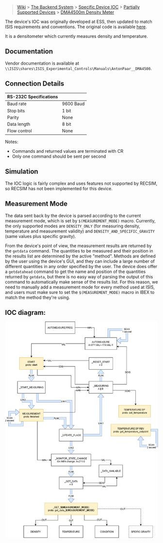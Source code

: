 > [Wiki](Home) > [The Backend System](The-Backend-System) > [Specific Device IOC](Specific-Device-IOC) > [Partially Supported Devices](Partially-Supported-Devices) > [DMA4500m Density Meter](DMA4500m-Density-Meter)

The device's IOC was originally developed at ESS, then updated to match ISIS requirements and conventions. The original code is available [here]( https://bitbucket.org/europeanspallationsource/m-epics-dma4500m/src/master/).

It is a densitometer which currently measures density and temperature.

## Documentation
Vendor documentation is available at `\\ISIS\shares\ISIS_Experimental_Controls\Manuals\AntonPaar__DMA4500`.

## Connection Details
  
|      RS-232C Specifications  |   |
|---------------|------------------|
|     Baud rate | 9600 Baud        |
|     Stop bits | 1 bit            |
|        Parity | None             |
|   Data length | 8 bit            |
|  Flow control | None             |

Notes:
 - Commands and returned values are terminated with CR
 - Only one command should be sent per second


## Simulation
The IOC logic is fairly complex and uses features not supported by RECSIM, so RECSIM has not been implemented for this device.

## Measurement Mode
The data sent back by the device is parsed according to the current measurement mode, which is set by `$(MEASUREMENT_MODE)` macro. Currently, the only supported modes are `DENSITY_ONLY` (for measuring density, temperature and measurement validity) and `DENSITY_AND_SPECIFIC_GRAVITY` (same values plus specific gravity).

From the device's point of view, the measurement results are returned by the `getdata` command. The quantities to be measured and their position in the results list are determined by the active "method". Methods are defined by the user using the device's GUI, and they can include a large number of different quantities in any order specified by the user. The device does offer a `getdatahead` command to get the name and position of the quantities returned by `getdata`, but there is no easy way of parsing the output of this command to automatically make sense of the results list. For this reason, we need to manually add a measurement mode for every method used at ISIS, and users must make sure to set the `$(MEASUREMENT_MODE)` macro in IBEX to match the method they're using.

## IOC diagram:
![Diagram of DMA4500M IOC](https://github.com/ISISComputingGroup/ibex_developers_manual/blob/master/images/dma4500m_ioc_diagram.png)


